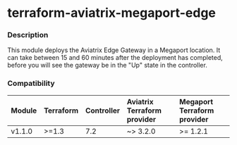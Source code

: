 # terraform-aviatrix-megaport-edge

### Description
This module deploys the Aviatrix Edge Gateway in a Megaport location. It can take between 15 and 60 minutes after the deployment has completed, before you will see the gateway be in the "Up" state in the controller.

### Compatibility
Module | Terraform | Controller | Aviatrix Terraform provider | Megaport  Terraform provider 
:--- | :--- | :--- | :--- | :---
v1.1.0 | >=1.3 | 7.2 | ~> 3.2.0 | >= 1.2.1